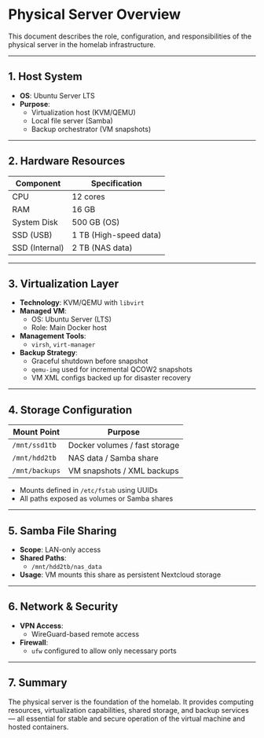 # Physical Server Overview

This document describes the role, configuration, and responsibilities of the physical server in the homelab infrastructure.

---

## 1. Host System

- **OS**: Ubuntu Server LTS
- **Purpose**:
  - Virtualization host (KVM/QEMU)
  - Local file server (Samba)
  - Backup orchestrator (VM snapshots)

---

## 2. Hardware Resources

| Component      | Specification          |
|----------------|------------------------|
| CPU            | 12 cores                |
| RAM            | 16 GB                  |
| System Disk    | 500 GB (OS)            |
| SSD (USB)      | 1 TB (High-speed data) |
| SSD (Internal) | 2 TB (NAS data)        |

---

## 3. Virtualization Layer

- **Technology**: KVM/QEMU with `libvirt`
- **Managed VM**:
  - OS: Ubuntu Server (LTS)
  - Role: Main Docker host
- **Management Tools**:
  - `virsh`, `virt-manager`
- **Backup Strategy**:
  - Graceful shutdown before snapshot
  - `qemu-img` used for incremental QCOW2 snapshots
  - VM XML configs backed up for disaster recovery

---

## 4. Storage Configuration

| Mount Point     | Purpose                       |
|-----------------|-------------------------------|
| `/mnt/ssd1tb`   | Docker volumes / fast storage |
| `/mnt/hdd2tb`   | NAS data / Samba share        |
| `/mnt/backups`  | VM snapshots / XML backups    |

- Mounts defined in `/etc/fstab` using UUIDs
- All paths exposed as volumes or Samba shares

---

## 5. Samba File Sharing

- **Scope**: LAN-only access
- **Shared Paths**:
  - `/mnt/hdd2tb/nas_data`
- **Usage**: VM mounts this share as persistent Nextcloud storage

---

## 6. Network & Security

- **VPN Access**:
  - WireGuard-based remote access
- **Firewall**:
  - `ufw` configured to allow only necessary ports

---

## 7. Summary

The physical server is the foundation of the homelab. It provides computing resources, virtualization capabilities, shared storage, and backup services — all essential for stable and secure operation of the virtual machine and hosted containers.